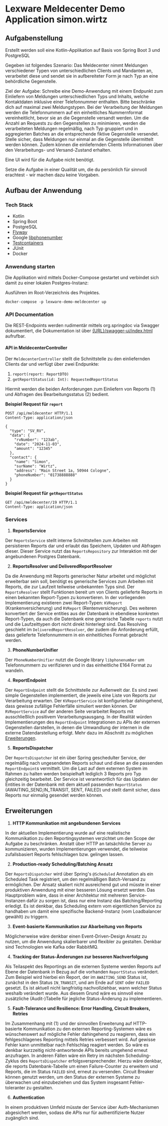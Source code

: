 # Lexware Meldecenter Demo Application simon.wirtz

## Aufgabenstellung

Erstellt werden soll eine Kotlin-Applikation auf Basis von Spring Boot 3 und PostgreSQL

Gegeben ist folgendes Szenario: Das Meldecenter nimmt Meldungen verschiedener Typen von unterschiedlichen Clients und Mandanten an, verarbeitet diese und sendet sie in aufbereiteter Form je nach Typ an eine behördliche Gegenstelle.

Ziel der Aufgabe: Schreibe eine Demo-Anwendung mit einem Endpunkt zum Einliefern von Meldungen unterschiedlichen Typs und Inhalts, welche Kontaktdaten inklusive einer Telefonnummer enthalten. Bitte beschränke dich auf maximal zwei Meldungstypen.
Bei der Verarbeitung der Meldungen werden die Telefonnummern auf ein einheitliches Nummernformat vereinheitlicht, bevor sie an die Gegenstelle versandt werden.
Um die Anzahl an Requests zu den Gegenstellen zu minimieren, werden die verarbeiteten Meldungen regelmäßig, nach Typ gruppiert und in aggregierten Batches an die entsprechende fiktive Gegenstelle versendet. Stelle sicher, dass Meldungen nur einmal an die Gegenstelle übermittelt werden können.
Zudem können die einliefernden Clients Informationen über den Verarbeitungs- und Versand-Zustand erhalten.

Eine UI wird für die Aufgabe nicht benötigt.

Setze die Aufgabe in einer Qualität um, die du persönlich für sinnvoll erachtest - wir machen dazu keine Vorgaben.

## Aufbau der Anwendung

### Tech Stack
- Kotlin
- Spring Boot
- PostgreSQL
- [Flyway](https://github.com/flyway/flyway)
- Google [libphonenumber](https://github.com/google/libphonenumber?tab=readme-ov-file)
- [Testcontainers](https://testcontainers.com/)
- JUnit
- Docker

### Anwendung starten
Die Applikation wird mittels Docker-Compose gestartet und verbindet sich damit zu einer lokalen Postgres-Instanz:

Ausführen im Root-Verzeichnis des Projektes.
```
docker-compose -p lexware-demo-meldecenter up
```

### API Documentation

Die REST-Endpoints werden rudimentär mittels org.springdoc via Swagger dokumentiert, die Dokumentation ist über [{URL}/swagger-ui/index.html]({URL}/swagger-ui/index.html)
aufrufbar.

#### API in MeldecenterController

Der `MeldecenterController` stellt die Schnittstelle zu den einliefernden Clients dar und verfügt über zwei Endpunkte:
1. `report(report: ReportDTO)`
2. `getReportStatus(id: Int): RequestedReportStatus`

Hiermit werden die beiden Anforderungen zum Einliefern von Reports (1) und Abfragen des Bearbeitungsstatus (2) bedient.

**Beispiel Request für `report`**

```
POST /api/meldecenter HTTP/1.1
Content-Type: application/json

{
  "type": "SV_RV",
  "data": {
    "rvNumber": "123ab",
    "date": "2024-11-03",
    "amount": "12345"
  },
  "contact": {
    "name": "Simon",
    "surName": "Wirtz",
    "address": "Main Street 1a, 50944 Cologne",
    "phoneNumber": "01738888888"
  }
}
```

**Beispiel Request für `getReportStatus`**

```
GET /api/meldecenter/19 HTTP/1.1
Content-Type: application/json

```

### Services

1. **ReportsService**

Der `ReportsService` stellt interne Schnittstellen zum Arbeiten mit persistieren Reports dar und erlaubt das Speichern, Updaten und Abfragen dieser.
Dieser Service nutzt das `ReportsRepository` zur Interaktion mit der angebundenen Postgres Datenbank.

2. **ReportsResolver und DeliveredReportResolver**

Da die Anwendung mit Reports generischer Natur arbeitet und möglichst erweiterbar sein soll, benötigt es generische Services zum Arbeiten mit Reports, die zur Laufzeit teilweise unbekannten Typs sind.
Der `ReportsResolver` stellt Funktionen bereit um von Clients gelieferte Reports in einen bekannten Report-Typen zu konvertieren. In der vorliegenden Implementierung existieren zwei Report-Typen: `KVReport` (Krankenversicherung) und `RVReport` (Rentenversicherung). Des weiteren konvertiert
der Service entities aus der Datenbank in ebendiese konkreten Report-Typen, da auch die Datenbank eine generische Tabelle `reports` nutzt und die Laufzeittypen dort nicht direkt hinterlegt sind.
Das Resolving geschieht im `DeliveredReportResolver`, der zudem die Anforderung erfüllt, dass gelieferte Telefonnummern in ein einheitliches Format gebracht werden.

3. **PhoneNumberUnifier**

Der `PhoneNumberUnifier` nutzt die Google library `libphonenumber` um Telefonnummern zu verifizieren und in das einheitliche E164 Format zu wandeln.

4. **ReportEndpoint**

Der `ReportEndpoint` stellt die Schnittstelle zur Außenwelt dar. Es sind zwei simple Gegenstellen implementiert, die jeweils eine Liste von Reports zur Verarbeitung erwarten. Der `KVReportService` ist 
konfigurierbar dahingehend, dass gewisse zufällige Fehlerfälle simuliert werden können. Der `RVReportService` auf der anderen Seite verarbeitet Reports mit ausschließlich positivem Verarbeitungsausgang. In
der Realität würden Implementierungen des `ReportEndpoint` Integrationen zu APIs der externen Gegenstellen darstellen, in denen die Umwandlung der internen in die externe Datendarstellung erfolgt. Mehr dazu im Abschnitt zu möglichen [Erweiterungen](#erweiterungen).

5. **ReportsDispatcher**

Der `ReportsDispatcher` ist ein über Spring geschedulter Service, der regelmäßig nach ungesendeten Reports schaut und diese an die passenden `ReportEndpoint`s vermittelt. Um die Last auf dem externen System im Rahmen zu halten werden beispielhaft lediglich 3 Reports pro Typ gleichzeitig 
bearbeitet. Der Service ist verantwortlich für das Updaten der Entities in der Datenbank mit dem aktuell passenden `ReportStatus` (AWAITING_SEND,IN_TRANSIT, SENT, FAILED) und stellt damit sicher, dass Reports nur einmalig gesendet werden können.

## Erweiterungen

1. **HTTP Kommunikation mit angebundenen Services**

In der aktuellen Implementierung wurde auf eine realistische Kommunikation zu den Reportingsystemen verzichtet um den Scope der Aufgabe zu beschränken. Anstatt über HTTP an tatsächliche Server zu kommunizieren, wurden Implementierungen verwendet, die teilweise zufallsbasiert Reports fehlschlagen bzw. gelingen lassen. 

2. **Production-ready Scheduling/Batching Ansatz**

Der `ReportsDispatcher` wird über Spring's `@Scheduled` Annotation als ein Scheduled Task registriert, um den regelmäßigen Batch-Versand zu ermöglichen. Der Ansatz skaliert nicht ausreichend gut und müsste in einer produktiven Anwendung mit einer besseren Lösung ersetzt werden. Das Hauptproblem wäre, dass in einer Architektur
mit mehreren Service-Instanzen dafür zu sorgen ist, dass nur eine Instanz das Batching/Reporting erledigt. Es ist denkbar, das Scheduling extern vom eigentlichen Service zu handhaben um damit eine spezifische Backend-Instanz (vom Loadbalancer gewählt) zu triggern.  

3. **Event-basierte Kommunikation zur Abarbeitung von Reports**

Möglicherweise wäre denkbar einen Event-Driven-Design Ansatz zu nutzen, um die Anwendung skalierbarer und flexibler zu gestalten. Denkbar sind Technologien wie Kafka oder RabbitMQ. 

4. **Tracking der Status-Änderungen zur besseren Nachverfolgung**

Als Teilaspekt des Reportings an die externen Systeme werden Reports auf Ebene der Datenbank in Bezug auf die vorhanden `ReportStatus` verändert. Zum Beispiel wird hierbei ein Report, der im `AWAITING_SEND` Status ist, zunächst in den Status `IN_TRANSIT`, und am Ende auf `SENT` oder `FAILED` gesetzt. Es ist aktuell nicht langfristig nachvollziehbar, wann
welcher Status weshalb verändert wurde. Aus diesem Grund wäre es sinnvoll eine zusätzliche (Audit-)Tabelle für jegliche Status-Änderung zu implementieren.

5. **Fault-Tolerance und Resilience: Error Handling, Circuit Breakers, Retries**

Im Zusammenhang mit (1) und der sinnvollen Erweiterung auf HTTP-basierte Kommunikation zu den externen Reporting-Systemen wäre es wünschenswert auf mögliche Fehler dahingehend zu reagieren, dass ein fehlgeschlagenes Reporting mittels Retries verbessert wird. Auf gewisse Fehler kann unmittelbar nach Fehlschlag reagiert werden. So wäre es 
denkbar kurzzeitig nicht-antwortende APIs bereits umgehend erneut anzufragen. In anderen Fällen wäre ein Retry im nächsten Scheduling-Zyklus des `ReportsDispatcher` erfolgsversprechender. Hierzu wäre denkbar, die reports Datenbank-Tabelle um einen Failure-Counter zu erweitern und Reports, die im Status `FAILED` sind, erneut zu versenden.
Circuit Breaker können genutzt werden, um den Status der externen Systeme zu überwachen und einzubeziehen und das System insgesamt Fehler-toleranter zu gestalten. 
 
6. **Authentication**

In einem produktiven Umfeld müsste der Service über Auth-Mechanismen abgesichert werden, sodass die APIs nur für authentifizierte Nutzer zugänglich sind. 
